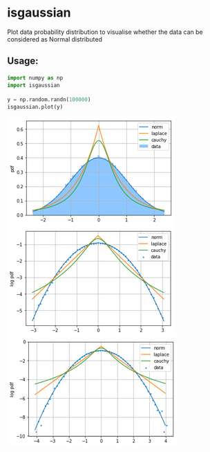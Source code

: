# isgaussian
Plot data probability distribution to visualise whether the data can be considered as Normal distributed

## Usage:
```python
import numpy as np
import isgaussian

y = np.random.randn(100000)
isgaussian.plot(y)
```

![](examples/hist.png?raw=true)  
![](examples/pdf1.png?raw=true)  
![](examples/pdf2.png?raw=true)  
